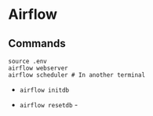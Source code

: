 # Airflow

## Commands

```
source .env
airflow webserver
airflow scheduler # In another terminal
```

* `airflow initdb`

* `airflow resetdb` - 
